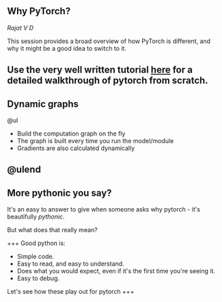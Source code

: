 ## Why PyTorch?
_Rajat V D_

This session provides a broad overview of how PyTorch is different, and why it might be a good idea to switch to it.

Use the very well written tutorial [here](https://pytorch.org/tutorials/beginner/deep_learning_60min_blitz.html) for a detailed walkthrough of pytorch from scratch.
---
## Dynamic graphs

@ul

* Build the computation graph on the fly
* The graph is built every time you run the model/module
* Gradients are also calculated dynamically

@ulend
---
## More pythonic you say?
It's an easy to answer to give when someone asks why pytorch - it's beautifully _pythonic_.

But what does that really mean?

+++
Good python is:

* Simple code.
* Easy to read, and easy to understand.
* Does what you would expect, even if it's the first time you're seeing it.
* Easy to debug.

Let's see how these play out for pytorch
+++


